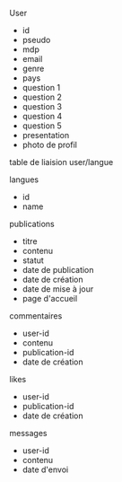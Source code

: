 User

- id
- pseudo
- mdp
- email
- genre
- pays
- question 1
- question 2
- question 3
- question 4
- question 5
- presentation
- photo de profil

table de liaision user/langue

langues

- id
- name

publications

- titre
- contenu
- statut
- date de publication
- date de création
- date de mise à jour
- page d'accueil

commentaires

- user-id
- contenu
- publication-id
- date de création

likes

- user-id
- publication-id
- date de création

messages

- user-id
- contenu
- date d'envoi
